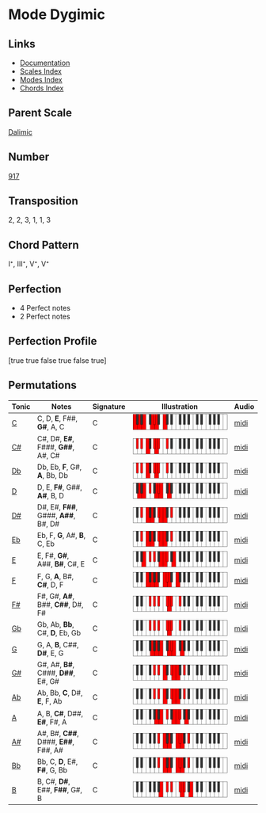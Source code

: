 # Mode Dygimic

## Links

- [Documentation](README.md)
- [Scales Index](Scales.md)
- [Modes Index](Modes.md)
- [Chords Index](Chords.md)

## Parent Scale

[Dalimic](ScaleDalimic.md)

## Number

[917](https://ianring.com/musictheory/scales/917)

## Transposition

2, 2, 3, 1, 1, 3

## Chord Pattern

I⁺, III⁺, V⁺, V⁺

## Perfection

- 4 Perfect notes
- 2 Perfect notes

## Perfection Profile

[true true false true false true]

## Permutations

| Tonic | Notes | Signature | Illustration | Audio |
|-------|-------|-----------|--------------|-------|
| [C](ModeCNaturalDygimic.md) | C, D, **E**, F##, **G#**, A, C | C | ![CNaturalDygimic](ModeCNaturalDygimic.png) | [midi](https://github.com/edipermadi/music/blob/main/docs/ModeCNaturalDygimic.mid?raw=true) |
| [C#](ModeCSharpDygimic.md) | C#, D#, **E#**, F###, **G##**, A#, C# | C | ![CSharpDygimic](ModeCSharpDygimic.png) | [midi](https://github.com/edipermadi/music/blob/main/docs/ModeCSharpDygimic.mid?raw=true) |
| [Db](ModeDFlatDygimic.md) | Db, Eb, **F**, G#, **A**, Bb, Db | C | ![DFlatDygimic](ModeDFlatDygimic.png) | [midi](https://github.com/edipermadi/music/blob/main/docs/ModeDFlatDygimic.mid?raw=true) |
| [D](ModeDNaturalDygimic.md) | D, E, **F#**, G##, **A#**, B, D | C | ![DNaturalDygimic](ModeDNaturalDygimic.png) | [midi](https://github.com/edipermadi/music/blob/main/docs/ModeDNaturalDygimic.mid?raw=true) |
| [D#](ModeDSharpDygimic.md) | D#, E#, **F##**, G###, **A##**, B#, D# | C | ![DSharpDygimic](ModeDSharpDygimic.png) | [midi](https://github.com/edipermadi/music/blob/main/docs/ModeDSharpDygimic.mid?raw=true) |
| [Eb](ModeEFlatDygimic.md) | Eb, F, **G**, A#, **B**, C, Eb | C | ![EFlatDygimic](ModeEFlatDygimic.png) | [midi](https://github.com/edipermadi/music/blob/main/docs/ModeEFlatDygimic.mid?raw=true) |
| [E](ModeENaturalDygimic.md) | E, F#, **G#**, A##, **B#**, C#, E | C | ![ENaturalDygimic](ModeENaturalDygimic.png) | [midi](https://github.com/edipermadi/music/blob/main/docs/ModeENaturalDygimic.mid?raw=true) |
| [F](ModeFNaturalDygimic.md) | F, G, **A**, B#, **C#**, D, F | C | ![FNaturalDygimic](ModeFNaturalDygimic.png) | [midi](https://github.com/edipermadi/music/blob/main/docs/ModeFNaturalDygimic.mid?raw=true) |
| [F#](ModeFSharpDygimic.md) | F#, G#, **A#**, B##, **C##**, D#, F# | C | ![FSharpDygimic](ModeFSharpDygimic.png) | [midi](https://github.com/edipermadi/music/blob/main/docs/ModeFSharpDygimic.mid?raw=true) |
| [Gb](ModeGFlatDygimic.md) | Gb, Ab, **Bb**, C#, **D**, Eb, Gb | C | ![GFlatDygimic](ModeGFlatDygimic.png) | [midi](https://github.com/edipermadi/music/blob/main/docs/ModeGFlatDygimic.mid?raw=true) |
| [G](ModeGNaturalDygimic.md) | G, A, **B**, C##, **D#**, E, G | C | ![GNaturalDygimic](ModeGNaturalDygimic.png) | [midi](https://github.com/edipermadi/music/blob/main/docs/ModeGNaturalDygimic.mid?raw=true) |
| [G#](ModeGSharpDygimic.md) | G#, A#, **B#**, C###, **D##**, E#, G# | C | ![GSharpDygimic](ModeGSharpDygimic.png) | [midi](https://github.com/edipermadi/music/blob/main/docs/ModeGSharpDygimic.mid?raw=true) |
| [Ab](ModeAFlatDygimic.md) | Ab, Bb, **C**, D#, **E**, F, Ab | C | ![AFlatDygimic](ModeAFlatDygimic.png) | [midi](https://github.com/edipermadi/music/blob/main/docs/ModeAFlatDygimic.mid?raw=true) |
| [A](ModeANaturalDygimic.md) | A, B, **C#**, D##, **E#**, F#, A | C | ![ANaturalDygimic](ModeANaturalDygimic.png) | [midi](https://github.com/edipermadi/music/blob/main/docs/ModeANaturalDygimic.mid?raw=true) |
| [A#](ModeASharpDygimic.md) | A#, B#, **C##**, D###, **E##**, F##, A# | C | ![ASharpDygimic](ModeASharpDygimic.png) | [midi](https://github.com/edipermadi/music/blob/main/docs/ModeASharpDygimic.mid?raw=true) |
| [Bb](ModeBFlatDygimic.md) | Bb, C, **D**, E#, **F#**, G, Bb | C | ![BFlatDygimic](ModeBFlatDygimic.png) | [midi](https://github.com/edipermadi/music/blob/main/docs/ModeBFlatDygimic.mid?raw=true) |
| [B](ModeBNaturalDygimic.md) | B, C#, **D#**, E##, **F##**, G#, B | C | ![BNaturalDygimic](ModeBNaturalDygimic.png) | [midi](https://github.com/edipermadi/music/blob/main/docs/ModeBNaturalDygimic.mid?raw=true) |
